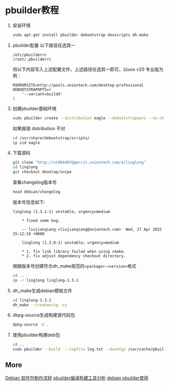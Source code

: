 # pbuilder教程

1. 安装环境

    ```bash
    sudo apt-get install pbuilder debootstrap devscripts dh-make
    ```

2. pbuilder配置
以下路径任选其一

    ```plain
    /etc/pbuilderrc
    /root/.pbuilderrc
    ```

    将以下内容写入上述配置文件，上述路径任选其一即可，以uos v20 专业版为例：

    ```plain
    MIRRORSITE=http://pools.uniontech.com/desktop-professional
    DEBOOTSTRAPOPTS=(
        '--variant=buildd'
    )
    ```

3. 创建pbuilder基础环境

    ```bash
    sudo pbuilder create --distribution eagle --debootstrapopts --no-check-gpg
    ```

    如果报错 distribution 不对

    ```bash
    cd /usr/share/debootstrap/scripts/
    cp sid eagle
    ```

4. 下载源码

    ```bash
    git clone "http://ut004487@gerrit.uniontech.com/a/linglong"
    cd linglong
    git checkout develop/snipe
    ```

    查看changelog版本号

    ```bash
    head debian/changelog
    ```

    版本号信息如下:

    ```plain
    linglong (1.3.1-1) unstable; urgency=medium

        * fixed some bug.

        -- liujianqiang <liujianqiang@uniontech.com>  Wed, 27 Apr 2022 15:12:16 +0800

        linglong (1.3.0-1) unstable; urgency=medium

        * 1. fix link library failed when using cmake.
        * 2. fix adjust dependency checkout directory.
    ```

    根据版本号创建符合dh_make规范的`<package>-<version>`格式

    ```bash
    cd ..
    cp -r linglong linglong-1.3.1
    ```

5. dh_make生成debian模板文件

    ```bash
    cd linglong-1.3.1
    dh_make --createorig -sy
    ```

6. dkpg-source生成构建源代码包

    ```bash
    dpkg-source -b .
    ```

7. 使用pbuilder构建deb包

    ```bash
    cd ..
    sudo pbuilder --build  --logfile log.txt --basetgz /var/cache/pbuilder/base.tgz --allow-untrusted --hookdir /var/cache/pbuilder/hooks --use-network yes --aptcache "" --buildresult . --debbuildopts -sa *.dsc
    ```

## More

[Debian 软件包制作流程](https://www.debian.org/doc/manuals/maint-guide/index.zh-cn.html)
[pbuilder编译构建工具分析](https://www.cnblogs.com/zszmhd/p/3628446.html)
[debian pbuilder使用](https://www.aftermath.cn//2022/03/06/debian-pbuilder/)
